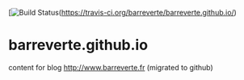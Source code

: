 [![Build Status](https://travis-ci.org/barreverte/barreverte.github.io.svg)(https://travis-ci.org/barreverte/barreverte.github.io/)

# barreverte.github.io

content for blog http://www.barreverte.fr
(migrated to github)
